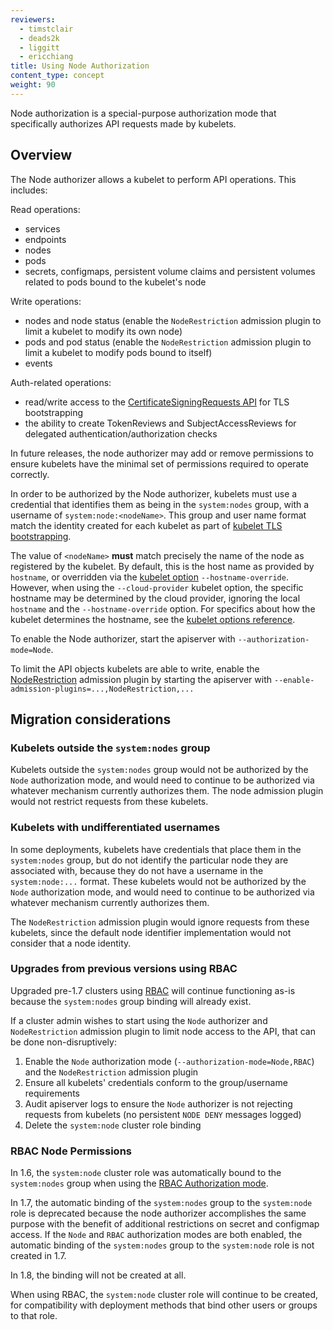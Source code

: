 ```yaml
---
reviewers:
  - timstclair
  - deads2k
  - liggitt
  - ericchiang
title: Using Node Authorization
content_type: concept
weight: 90
---
```


<!-- overview -->

Node authorization is a special-purpose authorization mode that specifically authorizes API requests made by kubelets.

<!-- body -->

## Overview

The Node authorizer allows a kubelet to perform API operations. This includes:

Read operations:

- services
- endpoints
- nodes
- pods
- secrets, configmaps, persistent volume claims and persistent volumes related to pods bound to the kubelet's node

Write operations:

- nodes and node status (enable the `NodeRestriction` admission plugin to limit a kubelet to modify its own node)
- pods and pod status (enable the `NodeRestriction` admission plugin to limit a kubelet to modify pods bound to itself)
- events

Auth-related operations:

- read/write access to the [CertificateSigningRequests API](/docs/reference/access-authn-authz/certificate-signing-requests/) for TLS bootstrapping
- the ability to create TokenReviews and SubjectAccessReviews for delegated authentication/authorization checks

In future releases, the node authorizer may add or remove permissions to ensure kubelets
have the minimal set of permissions required to operate correctly.

In order to be authorized by the Node authorizer, kubelets must use a credential that identifies them as
being in the `system:nodes` group, with a username of `system:node:<nodeName>`.
This group and user name format match the identity created for each kubelet as part of
[kubelet TLS bootstrapping](/docs/reference/access-authn-authz/kubelet-tls-bootstrapping/).

The value of `<nodeName>` **must** match precisely the name of the node as registered by the kubelet. By default, this is the host name as provided by `hostname`, or overridden via the [kubelet option](/docs/reference/command-line-tools-reference/kubelet/) `--hostname-override`. However, when using the `--cloud-provider` kubelet option, the specific hostname may be determined by the cloud provider, ignoring the local `hostname` and the `--hostname-override` option.
For specifics about how the kubelet determines the hostname, see the [kubelet options reference](/docs/reference/command-line-tools-reference/kubelet/).

To enable the Node authorizer, start the apiserver with `--authorization-mode=Node`.

To limit the API objects kubelets are able to write, enable the [NodeRestriction](/docs/reference/access-authn-authz/admission-controllers#noderestriction) admission plugin by starting the apiserver with `--enable-admission-plugins=...,NodeRestriction,...`

## Migration considerations

### Kubelets outside the `system:nodes` group

Kubelets outside the `system:nodes` group would not be authorized by the `Node` authorization mode,
and would need to continue to be authorized via whatever mechanism currently authorizes them.
The node admission plugin would not restrict requests from these kubelets.

### Kubelets with undifferentiated usernames

In some deployments, kubelets have credentials that place them in the `system:nodes` group,
but do not identify the particular node they are associated with,
because they do not have a username in the `system:node:...` format.
These kubelets would not be authorized by the `Node` authorization mode,
and would need to continue to be authorized via whatever mechanism currently authorizes them.

The `NodeRestriction` admission plugin would ignore requests from these kubelets,
since the default node identifier implementation would not consider that a node identity.

### Upgrades from previous versions using RBAC

Upgraded pre-1.7 clusters using [RBAC](/docs/reference/access-authn-authz/rbac/) will continue functioning as-is because the `system:nodes` group binding will already exist.

If a cluster admin wishes to start using the `Node` authorizer and `NodeRestriction` admission plugin
to limit node access to the API, that can be done non-disruptively:

1. Enable the `Node` authorization mode (`--authorization-mode=Node,RBAC`) and the `NodeRestriction` admission plugin
2. Ensure all kubelets' credentials conform to the group/username requirements
3. Audit apiserver logs to ensure the `Node` authorizer is not rejecting requests from kubelets (no persistent `NODE DENY` messages logged)
4. Delete the `system:node` cluster role binding

### RBAC Node Permissions

In 1.6, the `system:node` cluster role was automatically bound to the `system:nodes` group when using the [RBAC Authorization mode](/docs/reference/access-authn-authz/rbac/).

In 1.7, the automatic binding of the `system:nodes` group to the `system:node` role is deprecated
because the node authorizer accomplishes the same purpose with the benefit of additional restrictions
on secret and configmap access. If the `Node` and `RBAC` authorization modes are both enabled,
the automatic binding of the `system:nodes` group to the `system:node` role is not created in 1.7.

In 1.8, the binding will not be created at all.

When using RBAC, the `system:node` cluster role will continue to be created,
for compatibility with deployment methods that bind other users or groups to that role.
